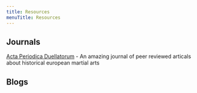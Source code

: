 ```yaml
---
title: Resources
menuTitle: Resources
---
```


## Journals

[Acta Periodica Duellatorum](http://www.actaperiodicaduellatorum.com/) - An amazing journal of peer reviewed articals about historical european martial arts

## Blogs

